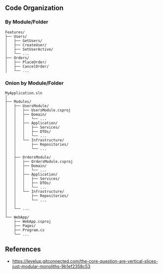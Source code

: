 
## Code Organization

### By Module/Folder

```
Features/
├── Users/
│   ├── GetUsers/
│   ├── CreateUser/
│   ├── SetUserActive/
│   └── ...
├── Orders/
│   ├── PlaceOrder/
│   ├── CancelOrder/
│   └── ...
```

### Onion by Module/Folder

```
MyApplication.sln
│
├── Modules/
│   ├── UsersModule/
│   │   ├── UsersModule.csproj
│   │   ├── Domain/
│   │   │   └── ...
│   │   ├── Application/
│   │   │   ├── Services/
│   │   │   ├── DTOs/
│   │   │   └── ...
│   │   └── Infrastructure/
│   │       ├── Repositories/
│   │       └── ...
│   │
│   ├── OrdersModule/
│   │   ├── OrdersModule.csproj
│   │   ├── Domain/
│   │   │   └── ...
│   │   ├── Application/
│   │   │   ├── Services/
│   │   │   ├── DTOs/
│   │   │   └── ...
│   │   └── Infrastructure/
│   │       ├── Repositories/
│   │       └── ...
│   │
│   └── ...
│
└── WebApp/
    ├── WebApp.csproj
    ├── Pages/
    ├── Program.cs
    └── ...
```

## References

- https://levelup.gitconnected.com/the-core-question-are-vertical-slices-just-modular-monoliths-9b1ef2358c53